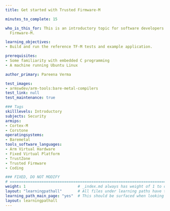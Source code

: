 ```yaml
---
title: Get started with Trusted Firmware-M

minutes_to_complete: 15

who_is_this_for: This is an introductory topic for software developers new to Trusted
  Firmware-M.

learning_objectives:
- Build and run the reference TF-M tests and example application.

prerequisites:
- Some familiarity with embedded C programming
- A machine running Ubuntu Linux

author_primary: Pareena Verma

test_images:
- armswdev/arm-tools:bare-metal-compilers
test_link: null
test_maintenance: true

### Tags
skilllevels: Introductory
subjects: Security
armips:
- Cortex-M
- Corstone
operatingsystems:
- Baremetal
tools_software_languages:
- Arm Virtual Hardware
- Fixed Virtual Platform
- TrustZone
- Trusted Firmware
- Coding

### FIXED, DO NOT MODIFY
# ================================================================================
weight: 1                       # _index.md always has weight of 1 to order correctly
layout: "learningpathall"       # All files under learning paths have this same wrapper
learning_path_main_page: "yes"  # This should be surfaced when looking for related content. Only set for _index.md of learning path content.
layout: learningpathall
---
```

